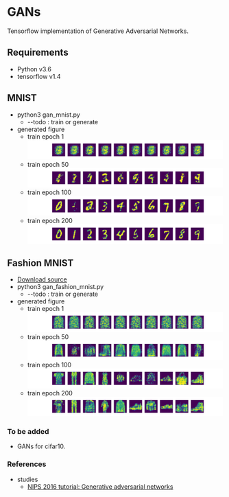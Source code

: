 # GANs
Tensorflow implementation of Generative Adversarial Networks.

## Requirements
- Python v3.6
- tensorflow v1.4

## MNIST
- python3 gan_mnist.py
    - --todo : train or generate
- generated figure
    - train epoch 1 <img src = './fig/gan_mnist_1.png'>
    - train epoch 50 <img src = './fig/gan_mnist_50.png'>
    - train epoch 100 <img src = './fig/gan_mnist_100.png'>
    - train epoch 200 <img src = './fig/gan_mnist_200.png'>

## Fashion MNIST
- [Download source](https://github.com/zalandoresearch/fashion-mnist)
- python3 gan_fashion_mnist.py
    - --todo : train or generate
- generated figure
    - train epoch 1 <img src = './fig/gan_fashion_mnist_1.png'>
    - train epoch 50 <img src = './fig/gan_fashion_mnist_50.png'>
    - train epoch 100 <img src = './fig/gan_fashion_mnist_100.png'>
    - train epoch 200 <img src = './fig/gan_fashion_mnist_200.png'>

### To be added
- GANs for cifar10.

### References
- studies
    - [NIPS 2016 tutorial: Generative adversarial networks](https://arxiv.org/abs/1701.00160)